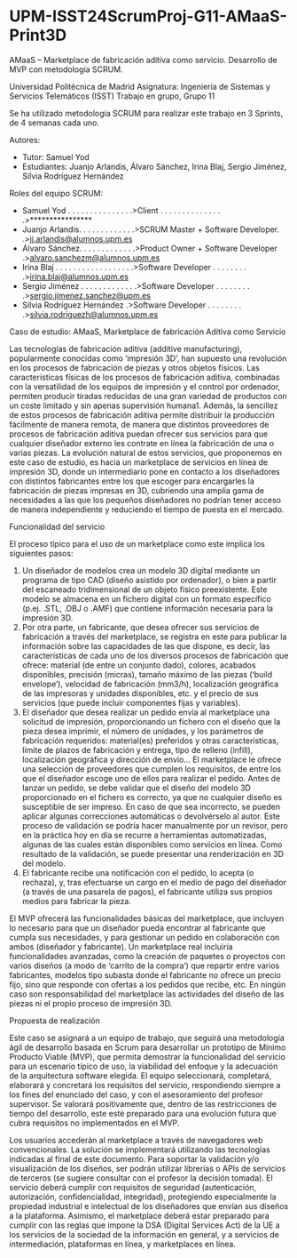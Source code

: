 # UPM-ISST24ScrumProj-G11-AMaaS-Print3D
AMaaS – Marketplace de fabricación aditiva como servicio. Desarrollo de MVP con metodología SCRUM.

Universidad Politécnica de Madrid
Asignatura: Ingeniería de Sistemas y Servicios Telemáticos (ISST)
Trabajo en grupo, Grupo 11

Se ha utilizado metodología SCRUM para realizar este trabajo en 3 Sprints, de 4 semanas cada uno.

Autores:
 - Tutor: Samuel Yod
 - Estudiantes: Juanjo Arlandis, Álvaro Sánchez, Irina Blaj, Sergio Jiménez, Silvia Rodríguez Hernández

Roles del equipo SCRUM:
  - Samuel Yod . . . . . . . . . . . . . . .>Client . . . . . . . . . . . . . . .>****************
  - Juanjo Arlandis. . . . . . . . . . . . .>SCRUM Master + Software Developer. .>jj.arlandis@alumnos.upm.es
  - Álvaro Sánchez. . . . . . . . . . . . .>Product Owner + Software Developer .>alvaro.sanchezm@alumnos.upm.es
  - Irina Blaj . . . . . . . . . . . . . . . . . .>Software Developer . . . . . . . . .>irina.blaj@alumnos.upm.es
  - Sergio Jiménez . . . . . . . . . . . . .>Software Developer . . . . . . . . .>sergio.jimenez.sanchez@upm.es
  - Silvia Rodríguez Hernández .>Software Developer . . . . . . . . .>silvia.rodriguezh@alumnos.upm.es

Caso de estudio: AMaaS, Marketplace de fabricación Aditiva como Servicio

Las tecnologías de fabricación aditiva (additive manufacturing), popularmente conocidas como ‘impresión 3D’, han supuesto una revolución en los procesos de fabricación de piezas y otros objetos físicos. Las características físicas de los procesos de fabricación aditiva, combinadas con la versatilidad de los equipos de impresión y el control por ordenador, permiten producir tiradas reducidas de una gran variedad de productos con un coste limitado y sin apenas supervisión humana1. Además, la sencillez de estos procesos de fabricación aditiva permite distribuir la producción fácilmente de manera remota, de manera que distintos proveedores de procesos de fabricación aditiva puedan ofrecer sus servicios para que cualquier diseñador externo les contrate en línea la fabricación de una o varias piezas. La evolución natural de estos servicios, que proponemos en este caso de estudio, es hacia un marketplace de servicios en línea de impresión 3D, donde un intermediario pone en contacto a los diseñadores con distintos fabricantes entre los que escoger para encargarles la fabricación de piezas impresas en 3D, cubriendo una amplia gama de necesidades a las que los pequeños diseñadores no podrían tener acceso de manera independiente y reduciendo el tiempo de puesta en el mercado.

Funcionalidad del servicio

El proceso típico para el uso de un marketplace como este implica los siguientes pasos:
1) Un diseñador de modelos crea un modelo 3D digital mediante un programa de tipo CAD (diseño asistido por ordenador), o bien a partir del escaneado tridimensional de un objeto físico preexistente. Este modelo se almacena en un fichero digital con un formato específico (p.ej. .STL, .OBJ o .AMF) que contiene información necesaria para la impresión 3D.
2) Por otra parte, un fabricante, que desea ofrecer sus servicios de fabricación a través del marketplace, se registra en este para publicar la información sobre las capacidades de las que dispone, es decir, las características de cada uno de los diversos procesos de fabricación que ofrece: material (de entre un conjunto dado), colores, acabados disponibles, precisión (micras), tamaño máximo de las piezas (‘build envelope’), velocidad de fabricación (mm3/h), localización geográfica de las impresoras y unidades disponibles, etc. y el precio de sus servicios (que puede incluir componentes fijas y variables).
3) El diseñador que desea realizar un pedido envía al marketplace una solicitud de impresión, proporcionando un fichero con el diseño que la pieza desea imprimir, el número de unidades, y los parámetros de fabricación requeridos: material(es) preferidos y otras características, límite de plazos de fabricación y entrega, tipo de relleno (infill), localización geográfica y dirección de envío… El marketplace le ofrece una selección de proveedores que cumplen los requisitos, de entre los que el diseñador escoge uno de ellos para realizar el pedido.
Antes de lanzar un pedido, se debe validar que el diseño del modelo 3D proporcionado en el fichero es correcto, ya que no cualquier diseño es susceptible de ser impreso. En caso de que sea incorrecto, se pueden aplicar algunas correcciones automáticas o devolvérselo al autor. Este proceso de validación se podría hacer manualmente por un revisor, pero en la práctica hoy en día se recurre a herramientas automatizadas, algunas de las cuales están disponibles como servicios en línea. Como resultado de la validación, se puede presentar una renderización en 3D del modelo.
4) El fabricante recibe una notificación con el pedido, lo acepta (o rechaza), y, tras efectuarse un cargo en el medio de pago del diseñador (a través de una pasarela de pagos), el fabricante utiliza sus propios medios para fabricar la pieza.

El MVP ofrecerá las funcionalidades básicas del marketplace, que incluyen lo necesario para que un diseñador pueda encontrar al fabricante que cumpla sus necesidades, y para gestionar un pedido en colaboración con ambos (diseñador y fabricante). Un marketplace real incluiría funcionalidades avanzadas, como la creación de paquetes o proyectos con varios diseños (a modo de ‘carrito de la compra’) que repartir entre varios fabricantes, modelos tipo subasta donde el fabricante no ofrece un precio fijo, sino que responde con ofertas a los pedidos que recibe, etc. En ningún caso son responsabilidad del marketplace las actividades del diseño de las piezas ni el propio proceso de impresión 3D.

Propuesta de realización

Este caso se asignará a un equipo de trabajo, que seguirá una metodología ágil de desarrollo basada en Scrum para desarrollar un prototipo de Mínimo Producto Viable (MVP), que permita demostrar la funcionalidad del servicio para un escenario típico de uso, la viabilidad del enfoque y la adecuación de la arquitectura software elegida. El equipo seleccionará, completará, elaborará y concretará los requisitos del servicio, respondiendo siempre a los fines del enunciado del caso, y con el asesoramiento del profesor supervisor. Se valorará positivamente que, dentro de las restricciones de tiempo del desarrollo, este esté preparado para una evolución futura que cubra requisitos no implementados en el MVP.

Los usuarios accederán al marketplace a través de navegadores web convencionales. La solución se implementará utilizando las tecnologías indicadas al final de este documento. Para soportar la validación y/o visualización de los diseños, ser podrán utilizar librerías o APIs de servicios de terceros (se sugiere consultar con el profesor la decisión tomada). El servicio deberá cumplir con requisitos de seguridad (autenticación, autorización, confidencialidad, integridad), protegiendo especialmente la propiedad industrial e intelectual de los diseñadores que envían sus diseños a la plataforma. Asimismo, el marketplace deberá estar preparado para cumplir con las reglas que impone la DSA (Digital Services Act) de la UE a los servicios de la sociedad de la información en general, y a servicios de intermediación, plataformas en línea, y marketplaces en línea.
